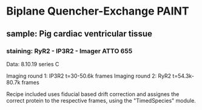 # Biplane Quencher-Exchange PAINT 
## sample: Pig cardiac ventricular tissue
### staining: RyR2 - IP3R2 - Imager ATTO 655

Data: 8.10.19 series C 

Imaging round 1: IP3R2 t=30-50.6k frames
Imaging round 2: RyR2 t=54.3k-80.7k frames


Recipe included uses fiducial based drift correction and assignes the correct protein to the respective frames, using the "TimedSpecies" module. 
